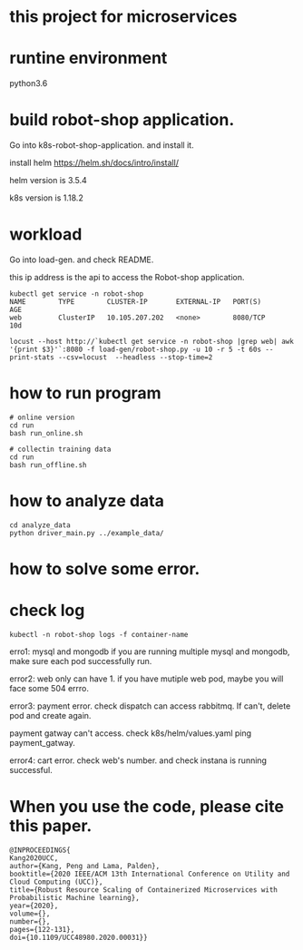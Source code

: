 # this project for microservices

# runtine environment
python3.6

# build robot-shop application.

Go into k8s-robot-shop-application. and install it. 

install helm https://helm.sh/docs/intro/install/

helm version is 3.5.4

k8s version is 1.18.2

# workload

Go into load-gen. and check README.

this ip address is the api to access  the Robot-shop application. 
```
kubectl get service -n robot-shop
NAME        TYPE        CLUSTER-IP       EXTERNAL-IP   PORT(S)              AGE
web         ClusterIP   10.105.207.202   <none>        8080/TCP             10d
```
```
locust --host http://`kubectl get service -n robot-shop |grep web| awk '{print $3}'`:8080 -f load-gen/robot-shop.py -u 10 -r 5 -t 60s --print-stats --csv=locust  --headless --stop-time=2
```


# how to run program
```
# online version
cd run
bash run_online.sh
```

```
# collectin training data 
cd run
bash run_offline.sh
```


# how to analyze data

```
cd analyze_data
python driver_main.py ../example_data/
```


# how to solve some error.

# check log
```
kubectl -n robot-shop logs -f container-name
```

erro1: mysql and mongodb
if you are running multiple mysql and mongodb, make sure each pod successfully run.

error2: web only can have 1. if you have mutiple web pod, maybe you will face some 504 errro.


error3: payment error. 
check dispatch can access rabbitmq. If can't, delete pod and create again. 

payment gatway can't access.  check k8s/helm/values.yaml ping payment\_gatway.

error4: cart error. check web's number. and check instana is running successful. 

# When you use the code, please cite this paper.
```
@INPROCEEDINGS{
Kang2020UCC,  
author={Kang, Peng and Lama, Palden},  
booktitle={2020 IEEE/ACM 13th International Conference on Utility and Cloud Computing (UCC)},  
title={Robust Resource Scaling of Containerized Microservices with Probabilistic Machine learning},   
year={2020},  
volume={}, 
number={},  
pages={122-131},  
doi={10.1109/UCC48980.2020.00031}}
```
